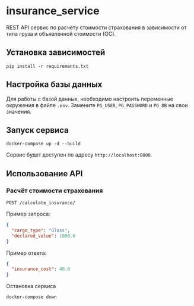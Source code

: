 # insurance_service

REST API сервис по расчёту стоимости страхования в зависимости от типа груза и объявленной стоимости (ОС).

## Установка зависимостей

```
pip install -r requirements.txt
```

## Настройка базы данных

Для работы с базой данных, необходимо настроить переменные окружения в файле `.env`. Замените `PG_USER`, `PG_PASSWORD` и `PG_DB` на свои значения.

## Запуск сервиса

```
docker-compose up -d --build
```

Сервис будет доступен по адресу `http://localhost:8000`.

## Использование API

### Расчёт стоимости страхования

`POST /calculate_insurance/`

Пример запроса:
```json
{
  "cargo_type": "Glass",
  "declared_value": 1000.0
}
```
Пример ответа:
```json
{
  "insurance_cost": 40.0
}
```
Остановка сервиса

```
docker-compose down
```
